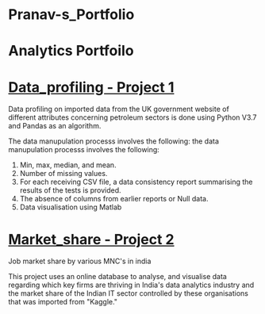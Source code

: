 # Pranav-s_Portfolio

# Analytics Portfoilo

# [Data_profiling - Project 1](https://github.com/Pranavprasanthan/Data_profiling.git)
Data profiling on imported data from the UK government website of different attributes concerning petroleum sectors is done using Python V3.7 and Pandas as an algorithm.

The data manupulation processs involves  the following: the data manupulation processs involves  the following:  
1. Min, max, median, and mean.
2. Number of missing values. 
3. For each receiving CSV file, a data consistency report summarising the results of the tests is provided. 
4. The absence of columns from earlier reports or Null data. 
5. Data visualisation using Matlab 

# [Market_share - Project 2](https://github.com/Pranavprasanthan/Market_share.git)
Job market share by various MNC's in india

This project uses an online database to analyse, and visualise data regarding which key firms are thriving in India's data analytics industry and the market share of the Indian IT sector controlled by these organisations that was imported from "Kaggle."
